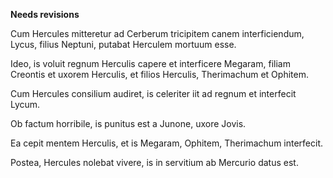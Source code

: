 **Needs revisions**

Cum Hercules mitteretur ad Cerberum tricipitem canem interficiendum, Lycus, filius Neptuni, putabat Herculem mortuum esse.


Ideo, is voluit regnum Herculis capere et interficere Megaram, filiam Creontis et uxorem Herculis, et filios Herculis, Therimachum et Ophitem.

Cum Hercules consilium audiret, is celeriter iit ad regnum et interfecit Lycum.


Ob factum horribile, is punitus est a Junone, uxore Jovis. 


Ea cepit mentem Herculis, et is Megaram, Ophitem, Therimachum interfecit.


Postea, Hercules nolebat vivere, is in servitium ab Mercurio datus est.
